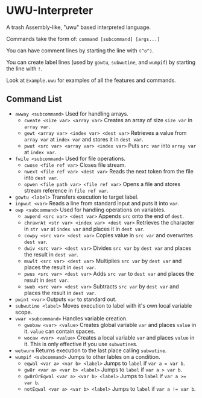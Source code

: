 # UWU-Interpreter
A trash Assembly-like, "uwu" based interpreted language.

Commands take the form of: `command [subcommand] [args...]`

You can have comment lines by starting the line with `(^o^)`.

You can create label lines (used by `gowtu`, `subwutine`, and `wumpif`) by starting the line with `!`.

Look at `Example.uwu` for examples of all the features and commands.

## Command List
- `awway <subcommand>` Used for handling arrays.
  - `cweate <size var> <array var>` Creates an array of size `size var` in `array var`.
  - `gewt <array var> <index var> <dest var>` Retrieves a value from `array var` at `index var` and stores it in `dest var`.
  - `pwut <src var> <array var> <index var>` Puts `src var` into `array var` at `index var`.
- `fwile <subcommand>` Used for file operations.
  - `cwose <file ref var>` Closes file stream.
  - `nwext <file ref var> <dest var>` Reads the next token from the file into `dest var`.
  - `opwen <file path var> <file ref var>` Opens a file and stores stream reference in `file ref var`.
- `gowtu <label>` Transfers execution to target label.
- `inpwut <var>` Reads a line from standard input and puts it into `var`.
- `owp <subcommand>` Used for handling operations on variables.
  - `awpend <src var> <dest var>` Appends `src` onto the end of `dest`.
  - `chrawrAt <str var> <index var> <dest var>` Retrieves the character in `str var` at `index var` and places it in `dest var`.
  - `cowpy <src var> <dest var>` Copies value in `src var` and overwrites `dest var`.
  - `dwiv <src var> <dest var>` Divides `src var` by `dest var` and places the result in `dest var`.
  - `muwlt <src var> <dest var>` Multiplies `src var` by `dest var` and places the result in `dest var`.
  - `pwus <src var> <dest var>` Adds `src var` to `dest var` and places the result in `dest var`.
  - `swub <src var> <dest var>` Subtracts `src var` by `dest var` and places the result in `dest var`.
- `pwint <var>` Outputs `var` to standard out.
- `subwutine <label>` Moves execution to label with it's own local variable scope.
- `vwar <subcommand>` Handles variable creation.
  - `gwobaw <var> <value>` Creates global variable `var` and places `value` in it. `value` can contain spaces.
  - `wocaw <var> <value>` Creates a local variable `var` and places `value` in it. This is only effective if you use `subwutine`s.
- `wetwurn` Returns execution to the last place calling `subwutine`.
- `wumpif <subcommand>` Jumps to other lables on a condition.
  - `eqwal <var a> <var b> <label>` Jumps to `label` if `var a = var b`.
  - `gw8r <var a> <var b> <label>` Jumps to `label` if `var a > var b`.
  - `gw8rOrEqwal <var a> <var b> <label>` Jumps to `label` if `var a >= var b`.
  - `notEqwal <var a> <var b> <label>` Jumps to `label` if `var a != var b`.
